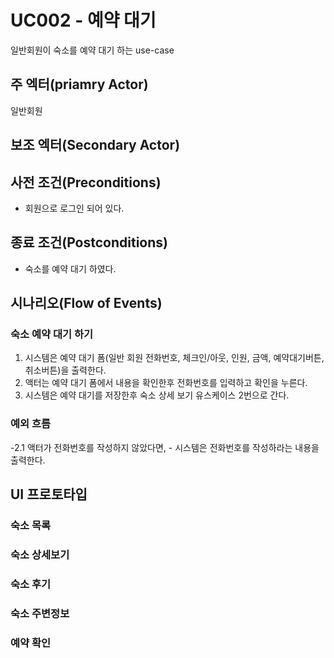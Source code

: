 # UC002 - 예약 대기

일반회원이 숙소를 예약 대기 하는 use-case

## 주 엑터(priamry Actor)

일반회원

## 보조 엑터(Secondary Actor)

## 사전 조건(Preconditions)

- 회원으로 로그인 되어 있다.

## 종료 조건(Postconditions)

- 숙소를 예약 대기 하였다.

## 시나리오(Flow of Events)

### 숙소 예약 대기 하기

1. 시스템은 예약 대기 폼(일반 회원 전화번호, 체크인/아웃, 인원, 금액, 예약대기버튼, 취소버튼)을 출력한다.
2. 액터는 예약 대기 폼에서 내용을 확인한후 전화번호를 입력하고 확인을 누른다.
3. 시스템은 예약 대기를 저장한후 숙소 상세 보기 유스케이스 2번으로 간다. 

### 예외 흐름

-2.1 액터가 전화번호를 작성하지 않았다면,
    - 시스템은 전화번호를 작성하라는 내용을 출력한다.


## UI 프로토타입

### 숙소 목록

### 숙소 상세보기

### 숙소 후기

### 숙소 주변정보

### 예약 확인
